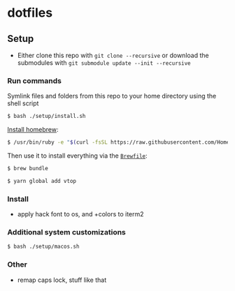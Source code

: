 # dotfiles

## Setup

- Either clone this repo with `git clone --recursive` or download the submodules
  with `git submodule update --init --recursive`

### Run commands

Symlink files and folders from this repo to your home directory using the shell script

```bash
$ bash ./setup/install.sh
```

[Install homebrew](https://brew.sh/):

```bash
$ /usr/bin/ruby -e "$(curl -fsSL https://raw.githubusercontent.com/Homebrew/install/master/install)"
```

Then use it to install everything via the [`Brewfile`](https://github.com/Homebrew/homebrew-bundle):

```bash
$ brew bundle
```

```bash
$ yarn global add vtop
```

### Install

- apply hack font to os, and +colors to iterm2

### Additional system customizations

```bash
$ bash ./setup/macos.sh
```

### Other

- remap caps lock, stuff like that
